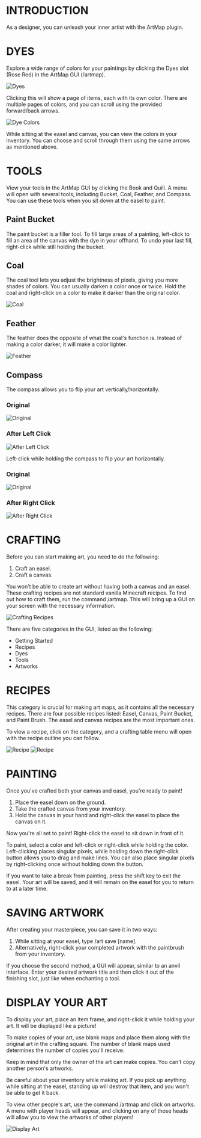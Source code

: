 # INTRODUCTION

As a designer, you can unleash your inner artist with the ArtMap plugin.

# DYES

Explore a wide range of colors for your paintings by clicking the Dyes slot (Rose Red) in the ArtMap GUI (/artmap).

![Dyes]([1690549765382.png](https://cdn.discordapp.com/attachments/838356841217916989/1165580007364636722/1690549765382-png.png?ex=65475df9&is=6534e8f9&hm=4b905dd9c535779f1d6260fd8c7faab39945edababbdda8119d46dbc7968bddc&))

Clicking this will show a page of items, each with its own color. There are multiple pages of colors, and you can scroll using the provided forward/back arrows.

![Dye Colors]([1690549828727.png](https://cdn.discordapp.com/attachments/838356841217916989/1165580031624482836/1690549828727-png.png?ex=65475dfe&is=6534e8fe&hm=70185fd78053be37c5fafdc0c9305a961ad9221b603a59e5cd92ba917a9d12e0&))

While sitting at the easel and canvas, you can view the colors in your inventory. You can choose and scroll through them using the same arrows as mentioned above.

# TOOLS

View your tools in the ArtMap GUI by clicking the Book and Quill. A menu will open with several tools, including Bucket, Coal, Feather, and Compass. You can use these tools when you sit down at the easel to paint.

## Paint Bucket

The paint bucket is a filler tool. To fill large areas of a painting, left-click to fill an area of the canvas with the dye in your offhand. To undo your last fill, right-click while still holding the bucket.

## Coal

The coal tool lets you adjust the brightness of pixels, giving you more shades of colors. You can usually darken a color once or twice. Hold the coal and right-click on a color to make it darker than the original color.

![Coal]([1690550147817.png](https://cdn.discordapp.com/attachments/838356841217916989/1165580047621558272/1690550147817-png.png?ex=65475e02&is=6534e902&hm=22b2a8d5bf6a5921a0980055975d49240f69a28ea38cea88417687fdc1792dd3&))

## Feather

The feather does the opposite of what the coal's function is. Instead of making a color darker, it will make a color lighter.

![Feather]([1690550158034.png](https://cdn.discordapp.com/attachments/838356841217916989/1165580062742024202/1690550158034-png.png?ex=65475e06&is=6534e906&hm=b0b68ea3355c6e94447a5dfbe35cd693fb3629070dd645e8a454fb2461de71e3&))

## Compass

The compass allows you to flip your art vertically/horizontally.

### Original

![Original]([1690550189821.png](https://cdn.discordapp.com/attachments/838356841217916989/1165580078307098655/1690550189821-png.png?ex=65475e0a&is=6534e90a&hm=64784e840e5be61e25d4512887d01578e9372db0fe47a34ebab7b7b47fc59e46&))

### After Left Click

![After Left Click]([1690550195537.png](https://cdn.discordapp.com/attachments/838356841217916989/1165580092378976296/1690550195537-png.png?ex=65475e0d&is=6534e90d&hm=26b365dc8a61868047949e713c30f5614ef563b2d3c5aad9442212eadda2d8dc&))

Left-click while holding the compass to flip your art horizontally.

### Original

![Original]([1690550251293.pn](https://cdn.discordapp.com/attachments/838356841217916989/1165580104538263582/1690550251293-png.png?ex=65475e10&is=6534e910&hm=a71333fb96c7e2fb23e0bacf2074f70ed5f1eb3283c081db78bcea427f15a402&)g)

### After Right Click

![After Right Click]([1690550255631.png](https://cdn.discordapp.com/attachments/838356841217916989/1165580117955858442/1690550255631-png.png?ex=65475e13&is=6534e913&hm=8add280de90d47668cad1224abe19c6843ade5447402089183dd70cbfa4eadee&))

# CRAFTING

Before you can start making art, you need to do the following:
1. Craft an easel.
2. Craft a canvas.

You won't be able to create art without having both a canvas and an easel. These crafting recipes are not standard vanilla Minecraft recipes. To find out how to craft them, run the command /artmap. This will bring up a GUI on your screen with the necessary information.

![Crafting Recipes]([1690550339855.png](https://cdn.discordapp.com/attachments/838356841217916989/1165580136532418600/1690550339855-png.png?ex=65475e17&is=6534e917&hm=6d48ee24864d31efa4ec4eb1ac476aa80b461cf68bfafe92164c99622c24bb65&))

There are five categories in the GUI, listed as the following:
- Getting Started
- Recipes
- Dyes
- Tools
- Artworks

# RECIPES

This category is crucial for making art maps, as it contains all the necessary recipes. There are four possible recipes listed: Easel, Canvas, Paint Bucket, and Paint Brush. The easel and canvas recipes are the most important ones.

To view a recipe, click on the category, and a crafting table menu will open with the recipe outline you can follow.

![Recipe]([1690550425536.png](https://cdn.discordapp.com/attachments/838356841217916989/1165580151367671908/1690550425536-png.png?ex=65475e1b&is=6534e91b&hm=f918dd27b9d463a582132057fb8b94e94a7d045f19ad499d07d93438115a2e1b&)) ![Recipe]([1690550431653.png](https://cdn.discordapp.com/attachments/838356841217916989/1165580166009991188/1690550431653-png.png?ex=65475e1f&is=6534e91f&hm=fcc3483106170cfd2df87f05f1bcd3d5c68e12311e1e1ffdf2d1a340f152fa79&))

# PAINTING

Once you've crafted both your canvas and easel, you're ready to paint!

1. Place the easel down on the ground.
2. Take the crafted canvas from your inventory.
3. Hold the canvas in your hand and right-click the easel to place the canvas on it.

Now you're all set to paint! Right-click the easel to sit down in front of it.

To paint, select a color and left-click or right-click while holding the color. Left-clicking places singular pixels, while holding down the right-click button allows you to drag and make lines. You can also place singular pixels by right-clicking once without holding down the button.

If you want to take a break from painting, press the shift key to exit the easel. Your art will be saved, and it will remain on the easel for you to return to at a later time.

# SAVING ARTWORK

After creating your masterpiece, you can save it in two ways:

1. While sitting at your easel, type /art save [name].
2. Alternatively, right-click your completed artwork with the paintbrush from your inventory.

If you choose the second method, a GUI will appear, similar to an anvil interface. Enter your desired artwork title and then click it out of the finishing slot, just like when enchanting a tool.

# DISPLAY YOUR ART

To display your art, place an item frame, and right-click it while holding your art. It will be displayed like a picture!

To make copies of your art, use blank maps and place them along with the original art in the crafting square. The number of blank maps used determines the number of copies you'll receive.

Keep in mind that only the owner of the art can make copies. You can't copy another person's artworks.

Be careful about your inventory while making art. If you pick up anything while sitting at the easel, standing up will destroy that item, and you won't be able to get it back.

To view other people's art, use the command /artmap and click on artworks. A menu with player heads will appear, and clicking on any of those heads will allow you to view the artworks of other players!

![Display Art]([1690550752899.png](https://cdn.discordapp.com/attachments/838356841217916989/1165580181432455238/1690550752899-png.png?ex=65475e22&is=6534e922&hm=a2f7470de9b73bcc72f220a3a7ad0e8b1f228d75bb39bf1113c35f6c088eadeb&)https://cdn.discordapp.com/attachments/838356841217916989/1165580181432455238/1690550752899-png.png?ex=65475e22&is=6534e922&hm=a2f7470de9b73bcc72f220a3a7ad0e8b1f228d75bb39bf1113c35f6c088eadeb&)
